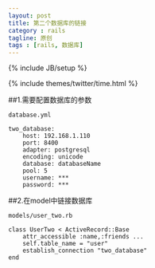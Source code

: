```yaml
---
layout: post
title: 第二个数据库的链接
category : rails
tagline: 原创
tags : [rails, 数据库]
---
```

{% include JB/setup %}

{% include themes/twitter/time.html %}

##1.需要配置数据库的参数

    database.yml

    two_database:
        host: 192.168.1.110
        port: 8400
        adapter: postgresql
        encoding: unicode
        database: databaseName
        pool: 5
        username: ***
        password: ***

##2.在model中链接数据库

    models/user_two.rb

    class UserTwo < ActiveRecord::Base
        attr_accessible :name,:friends ...
        self.table_name = "user"
        establish_connection "two_database"
    end
